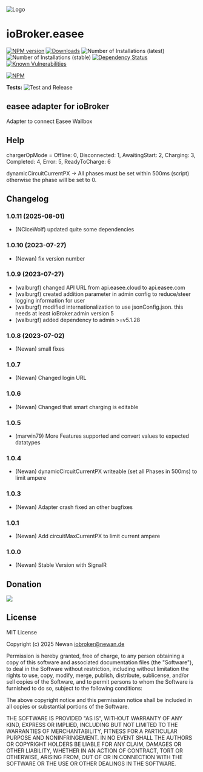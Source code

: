 ![Logo](admin/easee.png)
# ioBroker.easee

[![NPM version](http://img.shields.io/npm/v/iobroker.easee.svg)](https://www.npmjs.com/package/iobroker.easee)
[![Downloads](https://img.shields.io/npm/dm/iobroker.easee.svg)](https://www.npmjs.com/package/iobroker.easee)
![Number of Installations (latest)](http://iobroker.live/badges/easee-installed.svg)
![Number of Installations (stable)](http://iobroker.live/badges/easee-stable.svg)
[![Dependency Status](https://img.shields.io/david/Newan/iobroker.easee.svg)](https://david-dm.org/Newan/iobroker.easee)
[![Known Vulnerabilities](https://snyk.io/test/github/Newan/ioBroker.easee/badge.svg)](https://snyk.io/test/github/Newan/ioBroker.easee)

[![NPM](https://nodei.co/npm/iobroker.easee.png?downloads=true)](https://nodei.co/npm/iobroker.easee/)

**Tests:** ![Test and Release](https://github.com/Newan/ioBroker.easee/workflows/Test%20and%20Release/badge.svg)

## easee adapter for ioBroker

Adapter to connect Easee Wallbox

## Help

chargerOpMode =
    Offline: 0,
    Disconnected: 1,
    AwaitingStart: 2,
    Charging: 3,
    Completed: 4,
    Error: 5,
    ReadyToCharge: 6

dynamicCircuitCurrentPX -> All phases must be set within 500ms (script) otherwise the phase will be set to 0.    


## Changelog
<!--
  Placeholder for the next version (at the beginning of the line):
  ### **WORK IN PROGRESS**
-->
### 1.0.11 (2025-08-01)
* (NCIceWolf) updated quite some dependencies

### 1.0.10 (2023-07-27)
* (Newan) fix version number

### 1.0.9 (2023-07-27)
* (walburgf)  changed API URL from api.easee.cloud to api.easee.com
* (walburgf)  created addition parameter in admin config to reduce/steer logging information for user
* (walburgf)  modified internationalization to use jsonConfig.json. this needs at least ioBroker.admin version 5
* (walburgf)  added dependency to admin >=v5.1.28

### 1.0.8 (2023-07-02)
* (Newan)  small fixes

### 1.0.7
* (Newan) Changed login URL

### 1.0.6
* (Newan) Changed that smart charging is editable

### 1.0.5
* (marwin79) More Features supported and convert values to expected datatypes

### 1.0.4
* (Newan) dynamicCircuitCurrentPX writeable (set all Phases in 500ms) to limit ampere

### 1.0.3
* (Newan) Adapter crash fixed an other bugfixes

### 1.0.1
* (Newan) Add circuitMaxCurrentPX to limit current ampere

### 1.0.0
* (Newan) Stable Version with SignalR

## Donation
[![](https://www.paypalobjects.com/de_DE/DE/i/btn/btn_donateCC_LG.gif)](https://www.paypal.com/cgi-bin/webscr?cmd=_s-xclick&hosted_button_id=L55UBQJKJEUJL)

## License
MIT License

Copyright (c) 2025 Newan <iobroker@newan.de>

Permission is hereby granted, free of charge, to any person obtaining a copy
of this software and associated documentation files (the "Software"), to deal
in the Software without restriction, including without limitation the rights
to use, copy, modify, merge, publish, distribute, sublicense, and/or sell
copies of the Software, and to permit persons to whom the Software is
furnished to do so, subject to the following conditions:

The above copyright notice and this permission notice shall be included in all
copies or substantial portions of the Software.

THE SOFTWARE IS PROVIDED "AS IS", WITHOUT WARRANTY OF ANY KIND, EXPRESS OR
IMPLIED, INCLUDING BUT NOT LIMITED TO THE WARRANTIES OF MERCHANTABILITY,
FITNESS FOR A PARTICULAR PURPOSE AND NONINFRINGEMENT. IN NO EVENT SHALL THE
AUTHORS OR COPYRIGHT HOLDERS BE LIABLE FOR ANY CLAIM, DAMAGES OR OTHER
LIABILITY, WHETHER IN AN ACTION OF CONTRACT, TORT OR OTHERWISE, ARISING FROM,
OUT OF OR IN CONNECTION WITH THE SOFTWARE OR THE USE OR OTHER DEALINGS IN THE
SOFTWARE.
